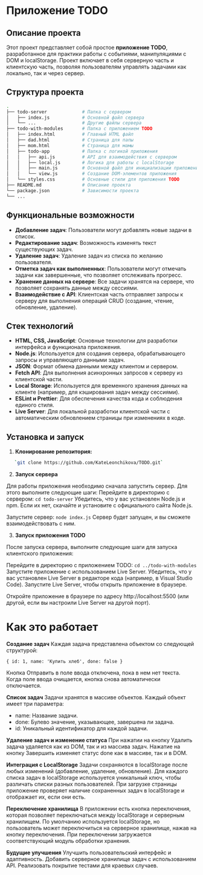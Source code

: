 # Приложение TODO

## Описание проекта

Этот проект представляет собой простое **приложение TODO**, разработанное для практики работы с событиями, манипуляциями с DOM и localStorage. Проект включает в себя серверную часть и клиентскую часть, позволяя пользователям управлять задачами как локально, так и через сервер.

## Структура проекта

```bash
.
├── todo-server             # Папка с сервером
│   ├── index.js            # Основной файл сервера
│   └── ...                 # Другие файлы сервера
├── todo-with-modules       # Папка с приложением TODO
│   ├── index.html          # Главный HTML файл
│   ├── dad.html            # Страница для папы
│   ├── mom.html            # Страница для мамы
│   ├── todo-app            # Папка с логикой приложения
│   │   ├── api.js          # API для взаимодействия с сервером
│   │   ├── local.js        # Логика для работы с localStorage
│   │   ├── main.js         # Основной файл для инициализации приложения
│   │   └── view.js         # Создание DOM-элементов приложения
│   └── styles.css          # Основные стили для приложения TODO
├── README.md               # Описание проекта
└── package.json            # Зависимости проекта
└── ...
```

## Функциональные возможности

- **Добавление задач**: Пользователи могут добавлять новые задачи в список.
- **Редактирование задач**: Возможность изменять текст существующих задач.
- **Удаление задач**: Удаление задач из списка по желанию пользователя.
- **Отметка задач как выполненных**: Пользователи могут отмечать задачи как завершенные, что позволяет отслеживать прогресс.
- **Хранение данных на сервере**: Все задачи хранятся на сервере, что позволяет сохранять данные между сессиями.
- **Взаимодействие с API**: Клиентская часть отправляет запросы к серверу для выполнения операций CRUD (создание, чтение, обновление, удаление).

## Стек технологий

- **HTML, CSS, JavaScript**: Основные технологии для разработки интерфейса и функционала приложения.
- **Node.js**: Используется для создания сервера, обрабатывающего запросы и управляющего данными задач.
- **JSON**: Формат обмена данными между клиентом и сервером.
- **Fetch API**: Для выполнения асинхронных запросов к серверу из клиентской части.
- **Local Storage**: Используется для временного хранения данных на клиенте (например, для кэширования задач между сессиями).
- **ESLint и Prettier**: Для обеспечения качества кода и соблюдения единого стиля.
- **Live Server**: Для локальной разработки клиентской части с автоматическим обновлением страницы при изменениях в коде.

## Установка и запуск

1. **Клонирование репозитория:**

```bash
   `git clone https://github.com/KateLeonchikova/TODO.git`
```

2. **Запуск сервера**

Для работы приложения необходимо сначала запустить сервер. Для этого выполните следующие шаги:
Перейдите в директорию с сервером: `cd todo-server`
Убедитесь, что у вас установлен Node.js и npm. Если их нет, скачайте и установите с официального сайта Node.js.

Запустите сервер:
`node index.js`
Сервер будет запущен, и вы сможете взаимодействовать с ним.

3. **Запуск приложения TODO**

После запуска сервера, выполните следующие шаги для запуска клиентского приложения:

Перейдите в директорию с приложением TODO:
`cd ../todo-with-modules`
Запустите приложение с использованием Live Server. Убедитесь, что у вас установлен Live Server в редакторе кода (например, в Visual Studio Code). Запустите Live Server, чтобы открыть приложение в браузере.

Откройте приложение в браузере по адресу http://localhost:5500 (или другой, если вы настроили Live Server на другой порт).

# Как это работает

**Создание задач**
Каждая задача представлена объектом со следующей структурой:

`{ id: 1, name: 'Купить хлеб', done: false }`

Кнопка Отправить в поле ввода отключена, пока в нем нет текста. Когда поле ввода очищается, кнопка снова автоматически отключается.

**Список задач**
Задачи хранятся в массиве объектов. Каждый объект имеет три параметра:

- name: Название задачи.
- done: Булево значение, указывающее, завершена ли задача.
- id: Уникальный идентификатор для каждой задачи.

**Удаление задач и изменение статуса**
При нажатии на кнопку Удалить задача удаляется как из DOM, так и из массива задач.
Нажатие на кнопку Завершить изменяет статус done как в массиве, так и в DOM.

**Интеграция с LocalStorage**
Задачи сохраняются в localStorage после любых изменений (добавление, удаление, обновление).
Для каждого списка задач в localStorage используется уникальный ключ, чтобы различать списки разных пользователей.
При загрузке страницы приложение проверяет наличие сохраненных задач в localStorage и отображает их, если они есть.

**Переключение хранилища**
В приложении есть кнопка переключения, которая позволяет переключаться между localStorage и серверным хранилищем.
По умолчанию используется localStorage, но пользователь может переключиться на серверное хранилище, нажав на кнопку переключения.
При переключении загружается соответствующий модуль обработки хранения.

**Будущие улучшения**
Улучшить пользовательский интерфейс и адаптивность.
Добавить серверное хранилище задач с использованием API.
Реализовать покрытие тестами для краевых случаев.
